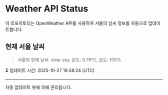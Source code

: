 
# Weather API Status

이 리포지토리는 OpenWeather API를 사용하여 서울의 날씨 정보를 자동으로 업데이트합니다.

## 현재 서울 날씨
> 서울의 현재 날씨: clear sky, 온도: 0.76°C, 습도: 100%

⏳ 업데이트 시간: 2025-10-27 19:38:24 (UTC)

---
자동 업데이트 봇에 의해 관리됩니다.
